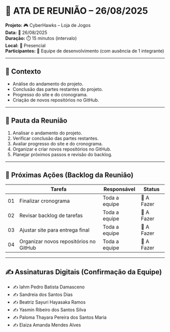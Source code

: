 # 📝 ATA DE REUNIÃO – 26/08/2025

**Projeto:** 🎮 CyberHawks – Loja de Jogos  
**Data:** 📅 26/08/2025  
**Duração:** ⏱️ 15 minutos (intervalo)  
**Local:** 📍 Presencial  
**Participantes:** 👥 Equipe de desenvolvimento (com ausência de 1 integrante) 

---

## 🎯 Contexto

- Análise do andamento do projeto.
- Conclusão das partes restantes do projeto.
- Progresso do site e do cronograma.
- Criação de novos repositórios no GitHub.  

---

## 📌 Pauta da Reunião
1. Analisar o andamento do projeto.  
2. Verificar conclusão das partes restantes.  
3. Avaliar progresso do site e do cronograma.  
4. Organizar e criar novos repositórios no GitHub.  
5. Planejar próximos passos e revisão do backlog.
 
---

## 🚀 Próximas Ações (Backlog da Reunião)

|     | Tarefa                | Responsável | Status |
|-----|----------------------------|--------|---------------|
| 01  | Finalizar cronograma  |  Toda a equipe      | 🔴 A Fazer |
| 02  | Revisar backlog de tarefas  |   Toda a equipe         |🔴 A Fazer |
| 03  | Ajustar site para entrega final |  Toda a equipe         | 🔴 A Fazer |
| 04  | Organizar novos repositórios no GitHub |  Toda a equipe         | 🔴 A Fazer |
 
---

## ✍️ Assinaturas Digitais (Confirmação da Equipe)
- ✍️ Iahm Pedro Batista Damasceno  
- ✍️ Sandreia dos Santos Dias  
- ✍️ Beatriz Sayuri Hayasaka Ramos  
- ✍️ Yasmin Ribeiro dos Santos Silva  
- ✍️ Paloma Thayara Pereira dos Santos Maria  
- ✍️ Elaiza Amanda Mendes Alves
